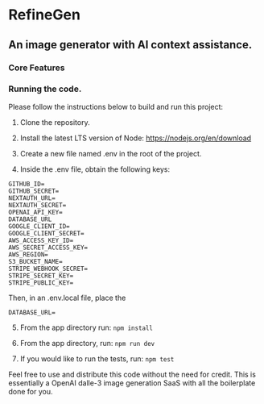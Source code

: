 # RefineGen

## An image generator with AI context assistance.

### Core Features



### Running the code.

Please follow the instructions below to build and run this project:

1. Clone the repository.

2. Install the latest LTS version of Node: https://nodejs.org/en/download

3. Create a new file named .env in the root of the project.

4. Inside the .env file, obtain the following keys:

```
GITHUB_ID=
GITHUB_SECRET=
NEXTAUTH_URL=
NEXTAUTH_SECRET=
OPENAI_API_KEY=
DATABASE_URL
GOOGLE_CLIENT_ID=
GOOGLE_CLIENT_SECRET=
AWS_ACCESS_KEY_ID=
AWS_SECRET_ACCESS_KEY=
AWS_REGION=
S3_BUCKET_NAME=
STRIPE_WEBHOOK_SECRET=
STRIPE_SECRET_KEY=
STRIPE_PUBLIC_KEY=
```

Then, in an .env.local file, place the
```
DATABASE_URL=
```

5. From the app directory run: ```npm install```

6. From the app directory, run: ```npm run dev```

7. If you would like to run the tests, run: ```npm test```

Feel free to use and distribute this code without the need for credit. This is essentially a 
OpenAI dalle-3 image generation SaaS with all the boilerplate done for you.
